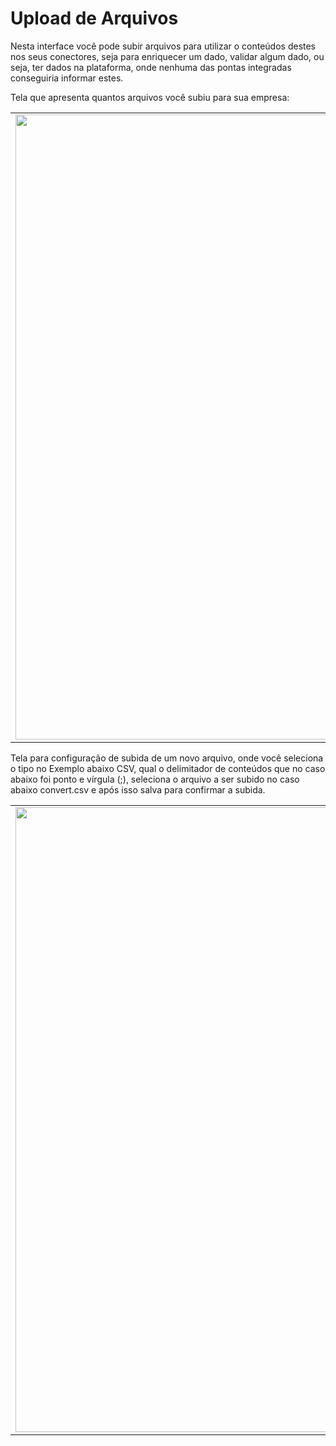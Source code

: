 # Upload de Arquivos

Nesta interface você pode subir arquivos para utilizar o conteúdos destes nos seus conectores, seja para enriquecer um dado, validar algum dado, ou seja, ter dados na plataforma, onde nenhuma das pontas integradas conseguiria informar estes.

Tela que apresenta quantos arquivos você subiu para sua empresa:

<table>
  <tr>
    <td align="center">
      <img src="/n4link-wiki/assets/telas_n4link/upload.png" width="1000"/>
    </td>
  </tr>
</table>

Tela para configuração de subida de um novo arquivo, onde você seleciona o tipo no Exemplo abaixo CSV, qual o delimitador de conteúdos que no caso abaixo foi ponto e vírgula (;), seleciona o arquivo a ser subido no caso abaixo convert.csv e após isso salva para confirmar a subida.

<table>
  <tr>
    <td align="center">
      <img src="/n4link-wiki/assets/telas_n4link/upload1.png" width="1000"/>
    </td>
  </tr>
</table>